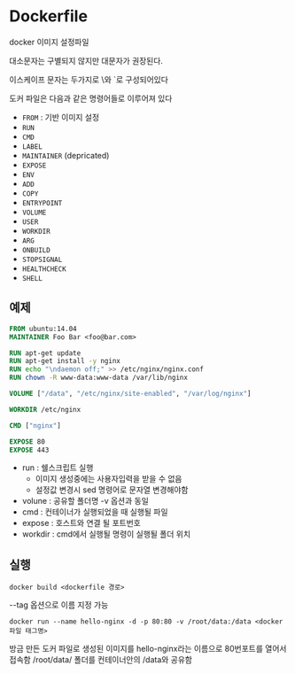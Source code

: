 # Dockerfile

docker 이미지 설정파일

대소문자는 구별되지 않지만 대문자가 권장된다.

이스케이프 문자는 두가지로 \와 `로 구성되어있다

도커 파일은 다음과 같은 명령어들로 이루어져 있다

- `FROM` : 기반 이미지 설정
- `RUN`
- `CMD`
- `LABEL`
- `MAINTAINER` (depricated)
- `EXPOSE`
- `ENV`
- `ADD`
- `COPY`
- `ENTRYPOINT`
- `VOLUME`
- `USER`
- `WORKDIR`
- `ARG`
- `ONBUILD`
- `STOPSIGNAL`
- `HEALTHCHECK`
- `SHELL`

## 예제

~~~dockerfile
FROM ubuntu:14.04
MAINTAINER Foo Bar <foo@bar.com>

RUN apt-get update
RUN apt-get install -y nginx
RUN echo "\ndaemon off;" >> /etc/nginx/nginx.conf
RUN chown -R www-data:www-data /var/lib/nginx

VOLUME ["/data", "/etc/nginx/site-enabled", "/var/log/nginx"]

WORKDIR /etc/nginx

CMD ["nginx"]

EXPOSE 80
EXPOSE 443
~~~

- run : 쉘스크립트 실행
  - 이미지 생성중에는 사용자입력을 받을 수 없음
  - 설정값 변경시 sed 명령어로 문자열 변경해야함 
- volune : 공유할 폴더명 -v 옵션과 동일
- cmd : 컨테이너가 실행되었을 때 실행될 파일
- expose : 호스트와 연결 될 포트번호
- workdir : cmd에서 실행될 명령이 실행될 폴더 위치

## 실행

~~~shell
docker build <dockerfile 경로>
~~~

--tag 옵션으로 이름 지정 가능

~~~shell
docker run --name hello-nginx -d -p 80:80 -v /root/data:/data <docker 파일 태그명>
~~~

방금 만든 도커 파일로 생성된 이미지를 hello-nginx라는 이름으로 80번포트를 열어서 접속함 /root/data/ 폴더를 컨테이너안의 /data와 공유함


